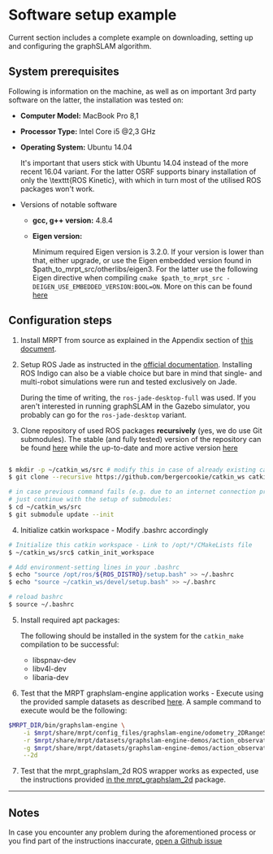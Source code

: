 # Software setup example

Current section includes a complete example on downloading, setting up and
configuring the graphSLAM algorithm.

## System prerequisites

Following is information on the machine, as
well as on important 3rd party software on the latter, the installation was
tested on:

- **Computer Model:** MacBook Pro 8,1
- **Processor Type:** Intel Core i5 @2,3 GHz
- **Operating System:** Ubuntu 14.04

    It's important that users stick with Ubuntu 14.04 instead
    of the more recent 16.04 variant. For the latter OSRF supports
    binary installation of only the \texttt{ROS Kinetic}, with which in
    turn most of the utilised ROS packages won't work.

- Versions of notable software

    + **gcc, g++ version:** 4.8.4

    + **Eigen version:**

        Minimum required Eigen version is 3.2.0. If your version is lower than
        that, either upgrade, or use the Eigen embedded version found in
        $path_to_mrpt_src/otherlibs/eigen3. For the latter use the following Eigen
        directive when compiling
        `cmake $path_to_mrpt_src -DEIGEN_USE_EMBEDDED_VERSION:BOOL=ON`. More on
        this can be found [here](https://github.com/MRPT/mrpt/issues/325)


## Configuration steps

1. Install MRPT from source as explained in the Appendix section of [this
document](http://147.102.51.10:3000/bergercookie/mr-slam-thesis-text/src/master/report.pdf).

2. Setup ROS Jade as instructed in the [official
   documentation](http://wiki.ros.org/jade/Installation/). Installing ROS
   Indigo can also be a viable choice but bare in mind that single- and
   multi-robot simulations were run and tested exclusively on Jade.

   During the time of writing, the `ros-jade-desktop-full` was used. If you aren't
   interested in running graphSLAM in the Gazebo simulator, you probably can go
   for the `ros-jade-desktop` variant.

3. Clone repository of used ROS
   packages **recursively** (yes, we do use Git submodules).
   The stable (and fully tested) version of the repository can be found
   [here](http://controlsystemslab.gr/code/bergercookie/mr_slam_ws) while the
   up-to-date and more active version
   [here](https://github.com/bergercookie/catkin_ws)

```bash

$ mkdir -p ~/catkin_ws/src # modify this in case of already existing catkin ws
$ git clone --recursive https://github.com/bergercookie/catkin_ws catkin_ws/src # modify in case you want the stable version

# in case previous command fails (e.g. due to an internet connection problem)
# just continue with the setup of submodules:
$ cd ~/catkin_ws/src
$ git submodule update --init

```

4. Initialize catkin workspace - Modify .bashrc accordingly

```bash
# Initialize this catkin workspace - Link to /opt/*/CMakeLists file
$ ~/catkin_ws/src$ catkin_init_workspace

# Add environment-setting lines in your .bashrc
$ echo "source /opt/ros/${ROS_DISTRO}/setup.bash" >> ~/.bashrc
$ echo "source ~/catkin_ws/devel/setup.bash" >> ~/.bashrc

# reload bashrc
$ source ~/.bashrc

```

5. Install required apt packages:

    The following should be installed in the system for the `catkin_make`
    compilation to be successful:

    - libspnav-dev
    - libv4l-dev
    - libaria-dev

6. Test that the MRPT graphslam-engine application works - Execute using the
   provided sample datasets as described
   [here](http://www.mrpt.org/list-of-mrpt-apps/application-graphslamengine/).
   A sample command to execute would be the following:

```bash
$MRPT_DIR/bin/graphslam-engine \
    -i $mrpt/share/mrpt/config_files/graphslam-engine/odometry_2DRangeScans.ini \
    -r $mrpt/share/mrpt/datasets/graphslam-engine-demos/action_observations_map/simul.rawlog \
    -g $mrpt/share/mrpt/datasets/graphslam-engine-demos/action_observations_map/simul.rawlog.GT.txt \
    --2d
```

7. Test that the mrpt_graphslam_2d ROS wrapper works as expected, use the
   instructions provided [in the
   mrpt_graphslam_2d](http://github.com/bergercookie/mrpt_graphslam_2d)
   package.

----------

## Notes

In case you encounter any problem during the aforementioned process or you find
part of the instructions inaccurate, [open a Github
issue](https://github.com/bergercookie/catkin_ws/issues)

